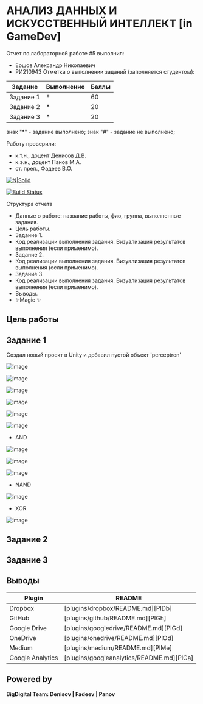 # АНАЛИЗ ДАННЫХ И ИСКУССТВЕННЫЙ ИНТЕЛЛЕКТ [in GameDev]
Отчет по лабораторной работе #5 выполнил:
- Ершов Александр Николаевич
- РИ210943
Отметка о выполнении заданий (заполняется студентом):

| Задание | Выполнение | Баллы |
| ------ | ------ | ------ |
| Задание 1 | * | 60 |
| Задание 2 | * | 20 |
| Задание 3 | * | 20 |

знак "*" - задание выполнено; знак "#" - задание не выполнено;

Работу проверили:
- к.т.н., доцент Денисов Д.В.
- к.э.н., доцент Панов М.А.
- ст. преп., Фадеев В.О.

[![N|Solid](https://cldup.com/dTxpPi9lDf.thumb.png)](https://nodesource.com/products/nsolid)

[![Build Status](https://travis-ci.org/joemccann/dillinger.svg?branch=master)](https://travis-ci.org/joemccann/dillinger)

Структура отчета

- Данные о работе: название работы, фио, группа, выполненные задания.
- Цель работы.
- Задание 1.
- Код реализации выполнения задания. Визуализация результатов выполнения (если применимо).
- Задание 2.
- Код реализации выполнения задания. Визуализация результатов выполнения (если применимо).
- Задание 3.
- Код реализации выполнения задания. Визуализация результатов выполнения (если применимо).
- Выводы.
- ✨Magic ✨

## Цель работы

## Задание 1

Создал новый проект в Unity и добавил пустой объект 'perceptron'

![image](https://user-images.githubusercontent.com/105643001/204279686-caebbaf8-b693-452c-b194-d3c05ac6eedf.png)

![image](https://user-images.githubusercontent.com/105643001/204280354-b01c1c82-10c5-476a-b85c-12a06d92fe6e.png)

![image](https://user-images.githubusercontent.com/105643001/204282018-15237f0d-4c82-4568-89cf-924b7f65094f.png)

![image](https://user-images.githubusercontent.com/105643001/204282940-dcc5df3a-3ab1-440b-87e7-af316a011a02.png)

![image](https://user-images.githubusercontent.com/105643001/204283025-e5b31de3-91a1-4784-8b52-9b78963431a0.png)

![image](https://user-images.githubusercontent.com/105643001/204283064-5d9056cb-7425-46aa-88da-f490b5485d4a.png)

- AND

![image](https://user-images.githubusercontent.com/105643001/204286533-5b659dc8-80b5-482d-9b37-9a2136ef2790.png)

![image](https://user-images.githubusercontent.com/105643001/204286580-78125417-5358-462a-936f-7758944797b9.png)

![image](https://user-images.githubusercontent.com/105643001/204286641-38f86b12-19d0-4687-886a-41ebf2e573c4.png)

- NAND

![image](https://user-images.githubusercontent.com/105643001/204286923-3bab89dc-0ed2-438d-ba1e-4b6c9890a40c.png)

- XOR

![image](https://user-images.githubusercontent.com/105643001/204288418-6f6dcb90-9e3c-466f-ad02-12d2e281c771.png)





## Задание 2

## Задание 3

## Выводы




| Plugin | README |
| ------ | ------ |
| Dropbox | [plugins/dropbox/README.md][PlDb] |
| GitHub | [plugins/github/README.md][PlGh] |
| Google Drive | [plugins/googledrive/README.md][PlGd] |
| OneDrive | [plugins/onedrive/README.md][PlOd] |
| Medium | [plugins/medium/README.md][PlMe] |
| Google Analytics | [plugins/googleanalytics/README.md][PlGa] |

## Powered by

**BigDigital Team: Denisov | Fadeev | Panov**
